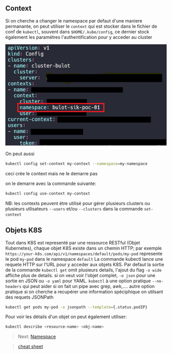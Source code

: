 ## Context

Si on cherche a changer le namespace par defaut d'une maniere permanante, on peut utiliser le `context` qui est stocker dans le fichier de conf de `kubectl`, souvent dans `$HOME/.kube/config`, ce dernier stock également les paramétres l'authentification pour y acceder au cluster

![context](../images/context.png)

On peut aussi

```bash
kubectl config set-context my-context --namespace=my-namespace
```

ceci crée le context mais ne le demarre pas

on le demarre avec la commande suivante:

```bash
kubectl config use-context my-context
```

NB: les contexts peuvent étre utilisé pour gérer plusieurs clusters ou plusieurs utlisateurs `--users` et/ou `--clusters` dans la commande `set-context`

## Objets K8S

Tout dans K8S est representé par une ressource RESTful (Objet Kubernetes), chaque objet K8S existe dans un chemin HTTP; par exemple `https://your-k8s.com/api/v1/namespaces/default/pods/my-pod` represente le pod `my-pod` dans le namespace `default`
La commande kubectl lance une requete HTTP sur l'URL pour y acceder aux objets K8S.
Par defaut la sortie de la commande `kubectl get` omit plusieurs details, l'ajout du flag `-o wide` affiche plus de details. si on veut voir l'objet complet, `-o json` pour une sortie en JSON ou `-o yaml` pour YAML.
`kubectl` à une option pratique `--no-headers` qui peut aider si on fait un pipe avec grep, awk,....
autre option pratique si on cherche a recupérer une information spéciphique on utilsant des requets JSONPath

```bash
kubectl get pods my-pod -o jsonpath --template={.status.podIP}
```

Pour voir les détails d'un objet on peut également utiliser:

```bash
kubectl describe <resource-name> <obj-name>
```


> Next: [Namespace](../objects/namespace.md)
>

> [cheat sheet](../useful.md)
